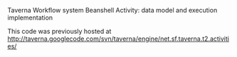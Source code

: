 Taverna Workflow system Beanshell Activity: data model and execution implementation 
 
This code was previously hosted at http://taverna.googlecode.com/svn/taverna/engine/net.sf.taverna.t2.activities/
